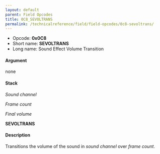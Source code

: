 ```yaml
---
layout: default
parent: Field Opcodes
title: 0C8_SEVOLTRANS
permalink: /technicalreference/field/field-opcodes/0c8-sevoltrans/
---
```


-   Opcode: **0x0C8**
-   Short name: **SEVOLTRANS**
-   Long name: Sound Effect Volume Transition

#### Argument

none

#### Stack

  
*Sound channel*

*Frame count*

*Final volume*

**SEVOLTRANS**

#### Description

Transitions the volume of the sound in *sound channel* over *frame count*.
